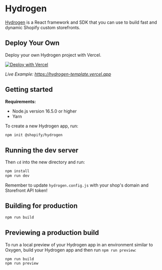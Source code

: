 # Hydrogen

[Hydrogen](https://shopify.dev/custom-storefronts/hydrogen) is a React framework and SDK that you can use to build fast and dynamic Shopify custom storefronts.

## Deploy Your Own

Deploy your own Hydrogen project with Vercel.

[![Deploy with Vercel](https://vercel.com/button)](https://vercel.com/new/clone?repository-url=https://github.com/vercel/vercel/tree/main/examples/hydrogen&template=hydrogen)

_Live Example: https://hydrogen-template.vercel.app_

## Getting started

**Requirements:**

- Node.js version 16.5.0 or higher
- Yarn

To create a new Hydrogen app, run:


```bash
npm init @shopify/hydrogen
```

## Running the dev server

Then `cd` into the new directory and run:

```bash
npm install
npm run dev
```

Remember to update `hydrogen.config.js` with your shop's domain and Storefront API token!

## Building for production

```bash
npm run build
```

## Previewing a production build

To run a local preview of your Hydrogen app in an environment similar to Oxygen, build your Hydrogen app and then run `npm run preview`:

```bash
npm run build
npm run preview
```
